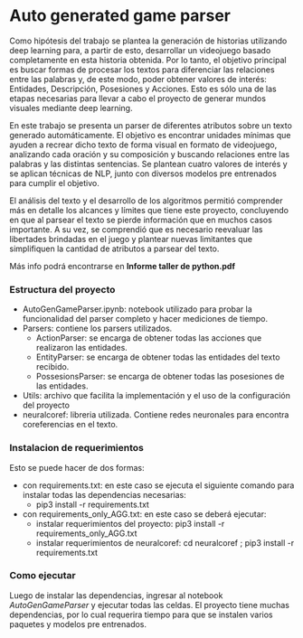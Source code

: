 # Auto generated game parser
Como hipótesis del trabajo se plantea la generación de historias utilizando deep learning para, a partir de esto,  desarrollar un videojuego basado completamente en esta historia obtenida. Por lo tanto, el objetivo principal es buscar formas de procesar los textos para diferenciar las relaciones entre las palabras y, de este modo, poder obtener valores de interés: Entidades, Descripción, Posesiones y Acciones. Esto es sólo una de las etapas necesarias para llevar a cabo el proyecto de generar mundos visuales mediante deep learning.

En este trabajo se presenta un parser de diferentes atributos sobre un texto generado automáticamente. El objetivo es encontrar unidades mínimas que ayuden a recrear dicho texto de forma visual en formato de videojuego, analizando cada oración y su composición y buscando relaciones entre las palabras y las distintas sentencias. Se plantean cuatro valores de interés y se aplican técnicas de NLP, junto con diversos modelos pre entrenados para cumplir el objetivo.

El análisis del texto y el desarrollo de los algoritmos permitió comprender más en detalle los alcances y límites que tiene este proyecto, concluyendo en que al parsear el texto se pierde información que en muchos casos importante. A su vez, se comprendió que es necesario reevaluar las libertades brindadas en el juego y plantear nuevas limitantes que simplifiquen la cantidad de atributos a parsear del texto.

Más info podrá encontrarse en **Informe taller de python.pdf**

### Estructura del proyecto
- AutoGenGameParser.ipynb: notebook utilizado para probar la funcionalidad del parser completo y hacer mediciones de tiempo.
- Parsers: contiene los parsers utilizados.
	- ActionParser: se encarga de obtener todas las acciones que realizaron las entidades.
	- EntityParser: se encarga de obtener todas las entidades del texto recibido.
	- PossesionsParser: se encarga de obtener todas las posesiones de las entidades.
- Utils: archivo que facilita la implementación y el uso de la configuración del proyecto
- neuralcoref: libreria utilizada. Contiene redes neuronales para encontra coreferencias en el texto.

### Instalacion de requerimientos
Esto se puede hacer de dos formas:
- con requirements.txt: en este caso se ejecuta el siguiente comando para instalar todas las dependencias necesarias:
	- pip3 install -r requirements.txt
- con requirements\_only\_AGG.txt: en este caso se deberá ejecutar:
	- instalar requerimientos del proyecto: pip3 install -r requirements\_only\_AGG.txt
	- instalar requerimientos de neuralcoref: cd neuralcoref ; pip3 install -r requirements.txt

### Como ejecutar
Luego de instalar las dependencias, ingresar al notebook *AutoGenGameParser* y ejecutar todas las celdas. El proyecto tiene muchas dependencias, por lo cual requerira tiempo para que se instalen varios paquetes y modelos pre entrenados.
